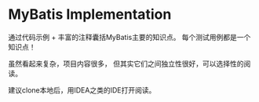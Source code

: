 # MyBatis Implementation

通过代码示例 + 丰富的注释囊括MyBatis主要的知识点。
每个测试用例都是一个知识点！

虽然看起来复杂，项目内容很多，
但其实它们之间独立性很好，可以选择性的阅读。

建议clone本地后，用IDEA之类的IDE打开阅读。